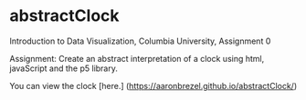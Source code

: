 # abstractClock
Introduction to Data Visualization, Columbia University, Assignment 0

Assignment: Create an abstract interpretation of a clock using html, javaScript and the p5 library.

You can view the clock [here.] (https://aaronbrezel.github.io/abstractClock/) 
